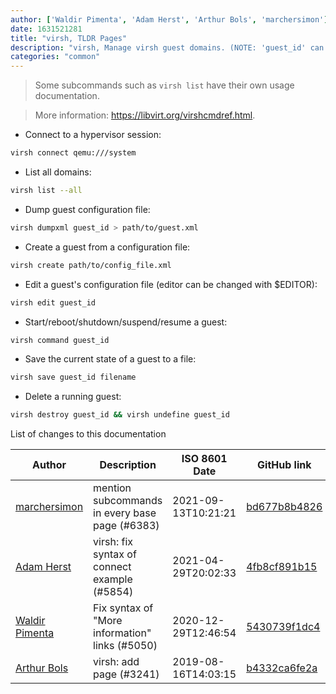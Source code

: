 ```yaml
---
author: ['Waldir Pimenta', 'Adam Herst', 'Arthur Bols', 'marchersimon']
date: 1631521281
title: "virsh, TLDR Pages"
description: "virsh, Manage virsh guest domains. (NOTE: 'guest_id' can be the id, name or UUID of the guest)."
categories: "common"
---
```

> Some subcommands such as `virsh list` have their own usage documentation.

> More information: <https://libvirt.org/virshcmdref.html>.

- Connect to a hypervisor session:

```bash
virsh connect qemu:///system
```

- List all domains:

```bash
virsh list --all
```

- Dump guest configuration file:

```bash
virsh dumpxml guest_id > path/to/guest.xml
```

- Create a guest from a configuration file:

```bash
virsh create path/to/config_file.xml
```

- Edit a guest's configuration file (editor can be changed with $EDITOR):

```bash
virsh edit guest_id
```

- Start/reboot/shutdown/suspend/resume a guest:

```bash
virsh command guest_id
```

- Save the current state of a guest to a file:

```bash
virsh save guest_id filename
```

- Delete a running guest:

```bash
virsh destroy guest_id && virsh undefine guest_id
```
List of changes to this documentation


Author | Description | ISO 8601 Date | GitHub link
------|-----|-----|-----
[marchersimon](mailto:50295997+marchersimon@users.noreply.github.com) | mention subcommands in every base page (#6383) | 2021-09-13T10:21:21 | [bd677b8b4826](https://github.com/tldr-pages/tldr/commit/bd677b8b48260e301fb99fea794f4dc1458d1562)
[Adam Herst](mailto:adamherst@adamherst.com) | virsh: fix syntax of connect example (#5854) | 2021-04-29T20:02:33 | [4fb8cf891b15](https://github.com/tldr-pages/tldr/commit/4fb8cf891b15cd85045bcdddce6d7b977504c564)
[Waldir Pimenta](mailto:waldyrious@gmail.com) | Fix syntax of "More information" links (#5050) | 2020-12-29T12:46:54 | [5430739f1dc4](https://github.com/tldr-pages/tldr/commit/5430739f1dc4d29b85b838e594550ba6c133001f)
[Arthur Bols](mailto:arthur@bols.dev) | virsh: add page (#3241) | 2019-08-16T14:03:15 | [b4332ca6fe2a](https://github.com/tldr-pages/tldr/commit/b4332ca6fe2a524b35fc7d42973d8897ca16f631)

